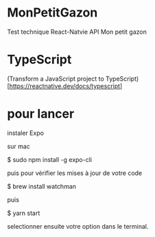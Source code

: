 # MonPetitGazon

Test technique React-Natvie API Mon petit gazon

# TypeScript

(Transform a JavaScript project to TypeScript)[https://reactnative.dev/docs/typescript]

# pour lancer

instaler Expo

sur mac

$ sudo npm install -g expo-cli

puis pour vérifier les mises à jour de votre code

$ brew install watchman

puis

$ yarn start

selectionner ensuite votre option dans le terminal.
